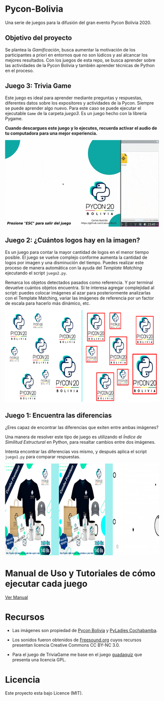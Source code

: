 # Pycon-Bolivia
Una serie de juegos para la difusión del gran evento Pycon Bolivia 2020.

## Objetivo del proyecto

Se plantea la _Gamificación_, busca aumentar la motivación de los participantes a priori en entornos que no son lúdicos y así alcancar los mejores resultados. Con los juegos de esta repo, se busca aprender sobre las actividades de la Pycon Bolivia y también aprender técnicas de Python en el proceso.

## Juego 3: Trivia Game

Este juego es ideal para aprender mediante preguntas y respuestas, diferentes datos sobre los expositores y actividades de la Pycon. Siempre se puede aprender algo nuevo. Para este caso se puede ejecutar el ejecutable ```Game``` de la carpeta _juego3_. Es un juego hecho con la librería Pygame.

**Cuando descargues este juego y lo ejecutes, recuerda activar el audio de tu computadora para una mejor experiencia.** 

![Demo Juego3](https://github.com/cabustillo13/Pycon-Bolivia/blob/master/juego3/Imagenes/Demo%20Game.gif)

## Juego 2: ¿Cuántos logos hay en la imagen?

Es un juego para contar la mayor cantidad de logos en el menor tiempo posible. El juego se vuelve complejo conforme aumenta la cantidad de logos por imagen y una disminución del tiempo. Puedes realizar este proceso de manera automática con la ayuda del _Template Matching_ ejecutando el script ```juego2.py```.

Remarca los objetos detectados pasados como referencia. Y por terminal devuelve cuántos objetos encuentra. 
Sí te interesa agregar complejidad al script: puedes colocar imágenes al azar para posteriormente analizarlas con el Template Matching, variar las imágenes de referencia por un factor de escala para hacerlo más dinámico, etc.

 <img src="https://github.com/cabustillo13/Pycon-Bolivia/blob/master/Recursos/comparacion2.png" height="300" width="750">

## Juego 1: Encuentra las diferencias
¿Eres capaz de encontrar las diferencias que exiten entre ambas imágenes? 

Una manera de resolver este tipo de juego es utilizando el _Índice de Similitud Estructural_ en Python, para resaltar cambios entre dos imágenes.

Intenta encontrar las diferencias vos mismo, y después aplica el script ```juego1.py``` para comparar respuestas.

 <img src="https://github.com/cabustillo13/Pycon-Bolivia/blob/master/Recursos/comparacion.png" height="300" width="750">
 
 # Manual de Uso y Tutoriales de cómo ejecutar cada juego
 
 [Ver Manual](https://github.com/cabustillo13/Pycon-Bolivia/blob/master/Recursos/Manual%20Pycon%20Bolivia.pdf)
 
 # Recursos
 
 - Las imágenes son propiedad de [Pycon Bolivia](https://www.facebook.com/pyconbolivia) y [PyLadies Cochabamba](https://www.facebook.com/PyladiesCbba).
 
 - Los sonidos fueron obtenidos de [Freesound.org](https://freesound.org) cuyos recursos presentan licencia Creative Commons CC BY-NC 3.0.
 
 - Para el juego de TriviaGame me base en el juego [guadaquiz](https://github.com/guadalinex-archive/guadaquiz) que presenta una licencia GPL.
 
 # Licencia
 Este proyecto esta bajo Licence (MIT).

